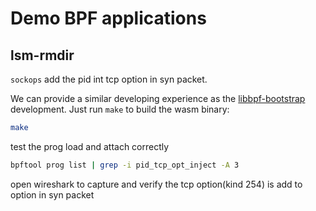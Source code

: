 # Demo BPF applications

## lsm-rmdir

`sockops` add the pid int tcp option in syn packet.

We can provide a similar developing experience as the [libbpf-bootstrap](https://github.com/libbpf/libbpf-bootstrap) development. Just run `make` to build the wasm binary:

```sh
make
```

test the prog load and attach correctly
```sh
bpftool prog list | grep -i pid_tcp_opt_inject -A 3 
```

open wireshark to capture and verify the tcp option(kind 254) is add to option in syn packet
